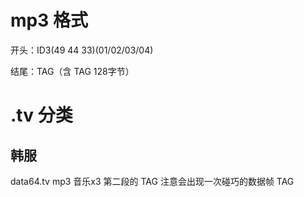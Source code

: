 # mp3 格式

开头：ID3(49 44 33)(01/02/03/04)

结尾：TAG（含 TAG 128字节）


# .tv 分类
## 韩服

data64.tv mp3 音乐x3 第二段的 TAG 注意会出现一次碰巧的数据帧 TAG